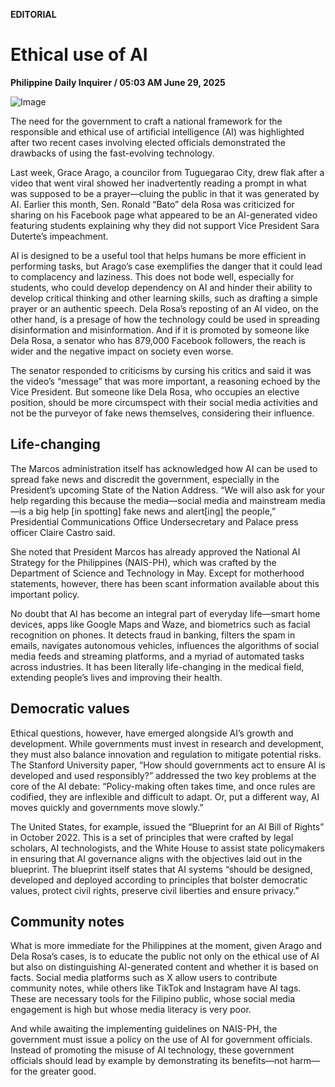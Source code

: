 **EDITORIAL**

# Ethical use of AI

****Philippine Daily Inquirer / 05:03 AM June 29, 2025****

![Image](https://raw.githubusercontent.com/github-jl14/scrapy_api/refs/heads/main/images/editorial06292025.png)

The need for the government to craft a national framework for the responsible and ethical use of artificial intelligence (AI) was highlighted after two recent cases involving elected officials demonstrated the drawbacks of using the fast-evolving technology.

Last week, Grace Arago, a councilor from Tuguegarao City, drew flak after a video that went viral showed her inadvertently reading a prompt in what was supposed to be a prayer—cluing the public in that it was generated by AI. Earlier this month, Sen. Ronald “Bato” dela Rosa was criticized for sharing on his Facebook page what appeared to be an AI-generated video featuring students explaining why they did not support Vice President Sara Duterte’s impeachment.

AI is designed to be a useful tool that helps humans be more efficient in performing tasks, but Arago’s case exemplifies the danger that it could lead to complacency and laziness. This does not bode well, especially for students, who could develop dependency on AI and hinder their ability to develop critical thinking and other learning skills, such as drafting a simple prayer or an authentic speech. Dela Rosa’s reposting of an AI video, on the other hand, is a presage of how the technology could be used in spreading disinformation and misinformation. And if it is promoted by someone like Dela Rosa, a senator who has 879,000 Facebook followers, the reach is wider and the negative impact on society even worse.

The senator responded to criticisms by cursing his critics and said it was the video’s “message” that was more important, a reasoning echoed by the Vice President. But someone like Dela Rosa, who occupies an elective position, should be more circumspect with their social media activities and not be the purveyor of fake news themselves, considering their influence.

## Life-changing

The Marcos administration itself has acknowledged how AI can be used to spread fake news and discredit the government, especially in the President’s upcoming State of the Nation Address. “We will also ask for your help regarding this because the media—social media and mainstream media—is a big help [in spotting] fake news and alert[ing] the people,” Presidential Communications Office Undersecretary and Palace press officer Claire Castro said.

She noted that President Marcos has already approved the National AI Strategy for the Philippines (NAIS-PH), which was crafted by the Department of Science and Technology in May. Except for motherhood statements, however, there has been scant information available about this important policy.

No doubt that AI has become an integral part of everyday life—smart home devices, apps like Google Maps and Waze, and biometrics such as facial recognition on phones. It detects fraud in banking, filters the spam in emails, navigates autonomous vehicles, influences the algorithms of social media feeds and streaming platforms, and a myriad of automated tasks across industries. It has been literally life-changing in the medical field, extending people’s lives and improving their health.

## Democratic values

Ethical questions, however, have emerged alongside AI’s growth and development. While governments must invest in research and development, they must also balance innovation and regulation to mitigate potential risks. The Stanford University paper, “How should governments act to ensure AI is developed and used responsibly?” addressed the two key problems at the core of the AI debate: “Policy-making often takes time, and once rules are codified, they are inflexible and difficult to adapt. Or, put a different way, AI moves quickly and governments move slowly.”

The United States, for example, issued the “Blueprint for an AI Bill of Rights” in October 2022. This is a set of principles that were crafted by legal scholars, AI technologists, and the White House to assist state policymakers in ensuring that AI governance aligns with the objectives laid out in the blueprint. The blueprint itself states that AI systems “should be designed, developed and deployed according to principles that bolster democratic values, protect civil rights, preserve civil liberties and ensure privacy.”

## Community notes

What is more immediate for the Philippines at the moment, given Arago and Dela Rosa’s cases, is to educate the public not only on the ethical use of AI but also on distinguishing AI-generated content and whether it is based on facts. Social media platforms such as X allow users to contribute community notes, while others like TikTok and Instagram have AI tags. These are necessary tools for the Filipino public, whose social media engagement is high but whose media literacy is very poor.

And while awaiting the implementing guidelines on NAIS-PH, the government must issue a policy on the use of AI for government officials. Instead of promoting the misuse of AI technology, these government officials should lead by example by demonstrating its benefits—not harm—for the greater good.